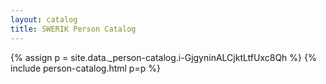 ```yaml
---
layout: catalog
title: SWERIK Person Catalog
---
```

{% assign p = site.data._person-catalog.i-GjgyninALCjktLtfUxc8Qh %}
{% include person-catalog.html p=p %}

